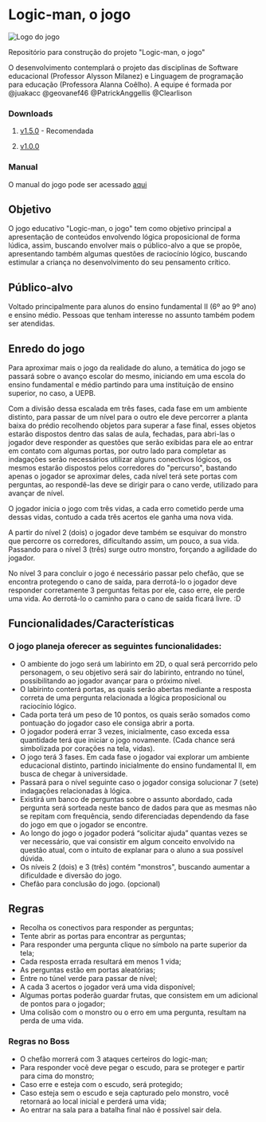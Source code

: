 # Logic-man, o jogo
![Logo do jogo](http://olivedos.pb.gov.br/images/banners/logo-jogo.png)

Repositório para construção do projeto "Logic-man, o jogo"

O desenvolvimento contemplará o projeto das disciplinas de Software educacional (Professor Alysson Milanez) e Linguagem de programação para educação (Professora Alanna Coêlho). A equipe é formada por @juakacc @geovanef46 @PatrickAnggellis @Clearlison

### Downloads 
1. [v1.5.0](https://github.com/juakacc/logic-man/releases/download/v1.5.0/logic-man.exe) - Recomendada

2. [v1.0.0](https://github.com/juakacc/logic-man/releases/download/v1.0.0/logic-man.exe)

### Manual
O manual do jogo pode ser acessado [aqui](https://juakacc.github.io/logic-man/doc)
## Objetivo
O jogo educativo "Logic-man, o jogo" tem como objetivo principal a apresentação de conteúdos envolvendo lógica proposicional de forma lúdica, assim, buscando envolver mais o público-alvo a que se propõe, apresentando também algumas questões de raciocínio lógico, buscando estimular a criança no desenvolvimento do seu pensamento crítico.

## Público-alvo
Voltado principalmente para alunos do ensino fundamental II (6º ao 9º ano) e ensino médio. Pessoas que tenham interesse no assunto também podem ser atendidas. 

## Enredo do jogo
  Para aproximar mais o jogo da realidade do aluno, a temática do jogo se passará sobre o avanço escolar do mesmo, iniciando em uma escola do ensino fundamental e médio partindo para uma instituição de ensino superior, no caso, a UEPB.

  Com a divisão dessa escalada em três fases, cada fase em um ambiente distinto, para passar de um nível para o outro ele deve percorrer a planta baixa do prédio recolhendo objetos para superar a fase final, esses objetos estarão dispostos dentro das salas de aula, fechadas, para abri-las o jogador deve responder as questões que serão exibidas para ele ao entrar em contato com algumas portas, por outro lado para completar as indagações serão necessários utilizar alguns conectivos lógicos, os mesmos estarão dispostos pelos corredores do "percurso", bastando apenas o jogador se aproximar deles, cada nível terá sete portas com perguntas, ao respondê-las deve se dirigir para o cano verde, utilizado para avançar de nível.

  O jogador inicia o jogo com três vidas, a cada erro cometido perde uma dessas vidas, contudo a cada três acertos ele ganha uma nova vida.
  
  A partir do nível 2 (dois) o jogador deve também se esquivar do monstro que percorre os corredores, dificultando assim, um pouco, a sua vida. Passando para o nível 3 (três) surge outro monstro, forçando a agilidade do jogador. 

  No nível 3 para concluir o jogo é necessário passar pelo chefão, que se encontra protegendo o cano de saída, para derrotá-lo o jogador deve responder corretamente 3 perguntas feitas por ele, caso erre, ele perde uma vida. Ao derrotá-lo o caminho para o cano de saída ficará livre. :D
  
## Funcionalidades/Características
### O jogo planeja oferecer as seguintes funcionalidades:
- O ambiente do jogo será um labirinto em 2D, o qual será percorrido pelo personagem, o seu objetivo será sair do labirinto, entrando no túnel, possibilitando ao jogador avançar para o próximo nível.
- O labirinto conterá portas, as quais serão abertas mediante a resposta correta de uma pergunta relacionada a lógica proposicional ou raciocínio lógico.
- Cada porta terá um peso de 10 pontos, os quais serão somados como pontuação do jogador caso ele consiga abrir a porta.
- O jogador poderá errar 3 vezes, inicialmente, caso exceda essa quantidade terá que iniciar o jogo novamente. (Cada chance será simbolizada por corações na tela, vidas).
- O jogo terá 3 fases. Em cada fase o jogador vai explorar um ambiente educacional distinto, partindo inicialmente do ensino fundamental II, em busca de chegar à universidade.
- Passará para o nível seguinte caso o jogador consiga solucionar 7 (sete) indagações relacionadas à lógica.
- Existirá um banco de perguntas sobre o assunto abordado, cada pergunta será sorteada neste banco de dados para que as mesmas não se repitam com frequência, sendo diferenciadas dependendo da fase do jogo em que o jogador se encontre.
- Ao longo do jogo o jogador poderá “solicitar ajuda” quantas vezes se ver necessário, que vai consistir em algum conceito envolvido na questão atual, com o intuito de explanar para o aluno a sua possível dúvida.
- Os níveis 2 (dois) e 3 (três) contém "monstros", buscando aumentar a dificuldade e diversão do jogo.
- Chefão para conclusão do jogo. (opcional)

## Regras
- Recolha os conectivos para responder as perguntas;
- Tente abrir as portas para encontrar as perguntas;
- Para responder uma pergunta clique no símbolo na parte superior da tela;
- Cada resposta errada resultará em menos 1 vida;
- As perguntas estão em portas aleatórias;
- Entre no túnel verde para passar de nível;
- A cada 3 acertos o jogador verá uma vida disponível;
- Algumas portas poderão guardar frutas, que consistem em um adicional de pontos para o jogador;
- Uma colisão com o monstro ou o erro em uma pergunta, resultam na perda de uma vida.

### Regras no Boss
- O chefão morrerá com 3 ataques certeiros do logic-man;
- Para responder vocẽ deve pegar o escudo, para se proteger e partir para cima do monstro;
- Caso erre e esteja com o escudo, será protegido;
- Caso esteja sem o escudo e seja capturado pelo monstro, você retornará ao local inicial e perderá uma vida;
- Ao entrar na sala para a batalha final não é possível sair dela.
